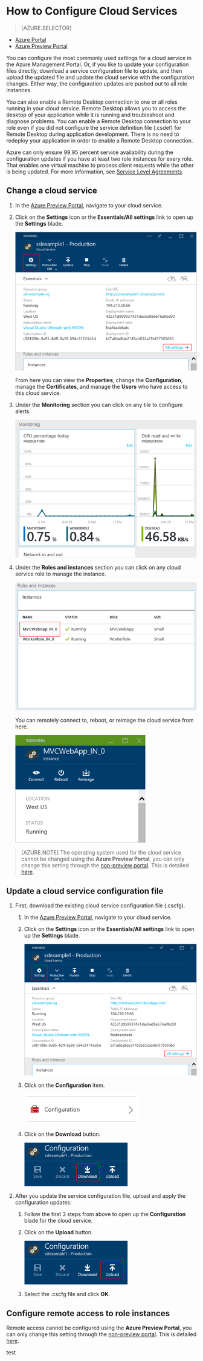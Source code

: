 <properties 
	pageTitle="How to configure a cloud service | Microsoft Azure" 
	description="Learn how to configure cloud services in Azure. Learn to update the cloud service configuration and configure remote access to role instances." 
	services="cloud-services" 
	documentationCenter="" 
	authors="Thraka" 
	manager="timlt" 
	editor=""/>

<tags 
	ms.service="cloud-services" 
	ms.workload="tbd" 
	ms.tgt_pltfrm="na" 
	ms.devlang="na" 
	ms.topic="article" 
	ms.date="06/29/2015"
	ms.author="adegeo"/>




# How to Configure Cloud Services

> [AZURE.SELECTOR]
- [Azure Portal](cloud-services-how-to-configure.md)
- [Azure Preview Portal](cloud-services-how-to-configure-portal.md)

You can configure the most commonly used settings for a cloud service in the Azure Management Portal. Or, if you like to update your configuration files directly, download a service configuration file to update, and then upload the updated file and update the cloud service with the configuration changes. Either way, the configuration updates are pushed out to all role instances.

You can also enable a Remote Desktop connection to one or all roles running in your cloud service.  Remote Desktop allows you to access the desktop of your application while it is running and troubleshoot and diagnose problems.  You can enable a Remote Desktop connection to your role even if you did not configure the service definition file (.csdef) for Remote Desktop during application development.  There is no need to redeploy your application in order to enable a Remote Desktop connection.

Azure can only ensure 99.95 percent service availability during the configuration updates if you have at least two role instances for every role. That enables one virtual machine to process client requests while the other is being updated. For more information, see [Service Level Agreements](http://azure.microsoft.com/support/legal/sla/).

## Change a cloud service

1. In the [Azure Preview Portal](http://portal.azure.com/), navigate to your cloud service.

2. Click on the **Settings** icon or the **Essentials/All settings** link to open up the **Settings** blade.

    ![Settings Page](./media/cloud-services-how-to-configure-portal/cloud-service.png)
    
    From here you can view the **Properties**, change the **Configuration**, manage the **Certificates**, and manage the **Users** who have access to this cloud service.

2. Under the **Monitoring** section you can click on any tile to configure alerts. 

    ![Cloud Service Monitoring](./media/cloud-services-how-to-configure-portal/cs-monitoring.png)
    
3. Under the **Roles and instances** section you can click on any cloud service role to manage the instance.

    ![Cloud Service Instance](./media/cloud-services-how-to-configure-portal/cs-instance.png)
    
    You can remotely connect to, reboot, or reimage the cloud service from here.
    
    ![Cloud Service Instance Buttons](./media/cloud-services-how-to-configure-portal/cs-instance-buttons.png)

>[AZURE.NOTE]
>The operating system used for the cloud service cannot be changed using the **Azure Preview Portal**, you can only change this setting through the [non-preview portal](http://manage.windowsazure.com/). This is detailed [here](cloud-services-how-to-configure.md#update-a-cloud-service-configuration-file).

## Update a cloud service configuration file

1. First, download the existing cloud service configuration file (.cscfg).

    1. In the [Azure Preview Portal](http://portal.azure.com/), navigate to your cloud service.

    2. Click on the **Settings** icon or the **Essentials/All settings** link to open up the **Settings** blade.

        ![Settings Page](./media/cloud-services-how-to-configure-portal/cloud-service.png)
    
    3. Click on the **Configuration** item.

        ![Configuration Blade](./media/cloud-services-how-to-configure-portal/cs-settings-config.png)
    
    4. Click on the **Download** button.

        ![Download](./media/cloud-services-how-to-configure-portal/cs-settings-config-panel-download.png)

2. After you update the service configuration file, upload and apply the configuration updates:

    1. Follow the first 3 steps from above to open up the **Configuration** blade for the cloud service.
    
    2. Click on the **Upload** button.

        ![Upload](./media/cloud-services-how-to-configure-portal/cs-settings-config-panel-upload.png) 
    
    3. Select the .cscfg file and click **OK**.

## Configure remote access to role instances

Remote access cannot be configured using the **Azure Preview Portal**, you can only change this setting through the [non-preview portal](http://manage.windowsazure.com/). This is detailed [here](cloud-services-role-enable-remote-desktop.md).
			
 

test
